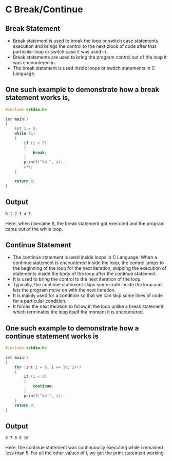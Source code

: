 # C Break/Continue
## Break Statement
- Break statement is used to break the loop or switch case statements execution and brings the control to the next block of code after that particular loop or switch case it was used in.
- Break statements are used to bring the program control out of the loop it was encountered in.
- The break statement is used inside loops or switch statements in C Language.
 

## One such example to demonstrate how a break statement works is,

``` c
#include <stdio.h>
 
int main()
{
    int i = 0;
    while (1)
    {
        if (i > 5)
        {
            break;
        }
        printf("%d ", i);
        i++;
    }
 
    return 0;
}
```

## Output

```
0 1 2 3 4 5
```
Here, when i became 6, the break statement got executed and the program came out of the while loop.

 

## Continue Statement

- The continue statement is used inside loops in C Language. When a continue statement is encountered inside the loop, the control jumps to the beginning of the loop for the next iteration, skipping the execution of statements inside the body of the loop after the continue statement.
- It is used to bring the control to the next iteration of the loop.
- Typically, the continue statement skips some code inside the loop and lets the program move on with the next iteration.
- It is mainly used for a condition so that we can skip some lines of code for a particular condition.
- It forces the next iteration to follow in the loop unlike a break statement, which terminates the loop itself the moment it is encountered. 
 

## One such example to demonstrate how a continue statement works is

``` c
#include <stdio.h>
 
int main()
{
    for (int i = 0; i <= 10; i++)
    {
        if (i < 6)
        {
            continue;
        }
        printf("%d ", i);
    }
    return 0;
}
```

## Output

```
6 7 8 9 10
```

Here, the continue statement was continuously executing while i remained less than 5. For all the other values of i, we got the print statement working.